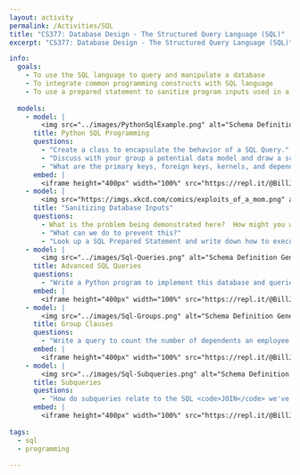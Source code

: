```yaml
---
layout: activity
permalink: /Activities/SQL
title: "CS377: Database Design - The Structured Query Language (SQL)"
excerpt: "CS377: Database Design - The Structured Query Language (SQL)"

info:
  goals: 
    - To use the SQL language to query and manipulate a database
    - To integrate common programming constructs with SQL language
    - To use a prepared statement to sanitize program inputs used in a SQL query
    
  models:
    - model: |
        <img src="../images/PythonSqlExample.png" alt="Schema Definition Generated by eralchemy from the PythonSqlExample replit example">
      title: Python SQL Programming
      questions:
        - "Create a class to encapsulate the behavior of a SQL Query."
        - "Discuss with your group a potential data model and draw a schema for that model.  As a class, create the database in SQL, and then implement it with your Python program."
        - "What are the primary keys, foreign keys, kernels, and dependencies in your data model?  For each dependency, what kind of dependency is it?"
      embed: |
        <iframe height="400px" width="100%" src="https://repl.it/@BillJr99/PythonSqlExample?lite=true" scrolling="no" frameborder="no" allowtransparency="true" allowfullscreen="true" sandbox="allow-forms allow-pointer-lock allow-popups allow-same-origin allow-scripts allow-modals"></iframe>         
    - model: |
        <img src="https://imgs.xkcd.com/comics/exploits_of_a_mom.png" alt="XKCD Exploits of a Mom">
      title: "Sanitizing Database Inputs"
      questions:
        - What is the problem being demonstrated here?  How might you write a program that is vulnerable to this type of attack?
        - "What can we do to prevent this?"
        - "Look up a SQL Prepared Statement and write down how to execute one in your favorite programming language and library."
    - model: |
        <img src="../images/Sql-Queries.png" alt="Schema Definition Generated by eralchemy from the Sql-Queries replit example">
      title: Advanced SQL Queries
      questions:
        - "Write a Python program to implement this database and queries."
      embed: |
        <iframe height="400px" width="100%" src="https://repl.it/@BillJr99/Sql-Queries?lite=true" scrolling="no" frameborder="no" allowtransparency="true" allowfullscreen="true" sandbox="allow-forms allow-pointer-lock allow-popups allow-same-origin allow-scripts allow-modals"></iframe>        
    - model: |
        <img src="../images/Sql-Groups.png" alt="Schema Definition Generated by eralchemy from the Sql-Groups replit example">
      title: Group Clauses
      questions:
        - "Write a query to count the number of dependents an employee has from the <a href=\"../ERModel\">Activity</a>"
      embed: |
        <iframe height="400px" width="100%" src="https://repl.it/@BillJr99/Sql-Groups?lite=true" scrolling="no" frameborder="no" allowtransparency="true" allowfullscreen="true" sandbox="allow-forms allow-pointer-lock allow-popups allow-same-origin allow-scripts allow-modals"></iframe> 
    - model: |
        <img src="../images/Sql-Subqueries.png" alt="Schema Definition Generated by eralchemy from the Sql-Subqueries replit example">
      title: Subqueries
      questions:
        - "How do subqueries relate to the SQL <code>JOIN</code> we've seen previously?"
      embed: |
        <iframe height="400px" width="100%" src="https://repl.it/@BillJr99/Sql-Subqueries?lite=true" scrolling="no" frameborder="no" allowtransparency="true" allowfullscreen="true" sandbox="allow-forms allow-pointer-lock allow-popups allow-same-origin allow-scripts allow-modals"></iframe> 
        
tags:
  - sql  
  - programming
  
---
```


